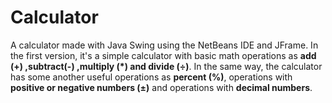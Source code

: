 # Calculator

A calculator made with Java Swing using the NetBeans IDE and JFrame. In the first version, it's a simple calculator with basic math operations as **add (+) ,subtract(-) ,multiply (*) and divide (÷)**. In the same way, the calculator has some another useful operations as **percent (%)**, operations with **positive or negative numbers (±)** and operations with **decimal numbers**.


